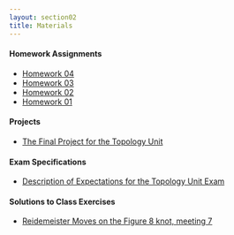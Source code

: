 ```yaml
---
layout: section02
title: Materials
---
```


#### Homework Assignments
<ul>
<li><a href="{{site.baseurl}}/topknots/homework04.pdf">Homework 04</a></li>
<li><a href="{{site.baseurl}}/topknots/homework03.pdf">Homework 03</a></li>
<li><a href="{{site.baseurl}}/topknots/homework02.pdf">Homework 02</a></li>
<li><a href="{{site.baseurl}}/topknots/homework01.pdf">Homework 01</a></li>
</ul>

#### Projects

* [The Final Project for the Topology Unit][proj]

[proj]: {{site.baseurl}}/topknots/Knot_Project.pdf

#### Exam Specifications

* [Description of Expectations for the Topology Unit Exam][exam]

[exam]: {{site.baseurl}}/topknots/topknots-examspecs.pdf

#### Solutions to Class Exercises
<ul>
<li><a href="{{site.baseurl}}/topknots/FigureEightKnot-ReidemeisterMoves.pdf">Reidemeister
Moves on the Figure 8 knot, meeting 7</a></li>
<ul>
